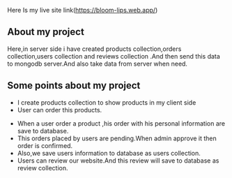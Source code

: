 Here Is my live site link(https://bloom-lips.web.app/)

## About my project

Here,in server side i have created products collection,orders collection,users collection and reviews collection .And then send this data to mongodb server.And also take data from server when need.

## Some points about my project

- I create products collection to show products in my client side
- User can order this products.

* When a user order a product ,his order with his personal information are save to database.
* This orders placed by users are pending.When admin approve it then order is confirmed.
* Also,we save users information to database as users collection.
* Users can review our website.And this review will save to database as review collection.
